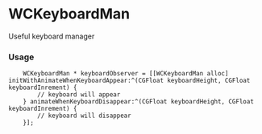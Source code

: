 # WCKeyboardMan

Useful keyboard manager

### Usage

``` 
    WCKeyboardMan * keyboardObserver = [[WCKeyboardMan alloc] initWithAnimateWhenKeyboardAppear:^(CGFloat keyboardHeight, CGFloat keyboardInrement) {
        // keyboard will appear
    } animateWhenKeyboardDisappear:^(CGFloat keyboardHeight, CGFloat keyboardInrement) {
        // keyboard will disappear
    }];
```
